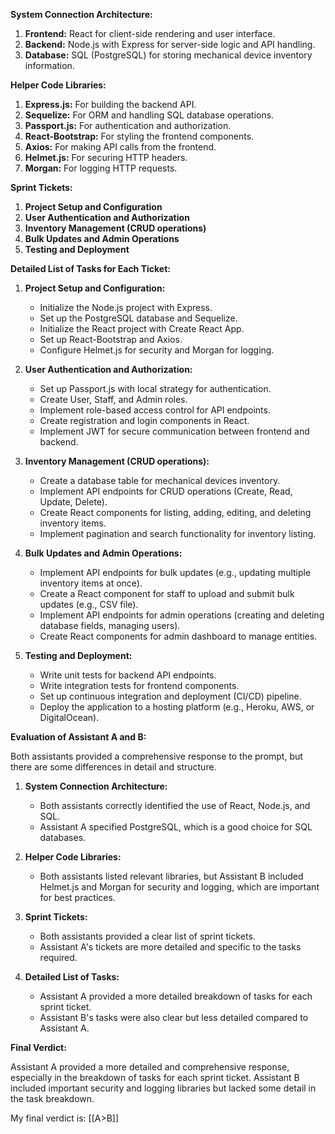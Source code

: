
**System Connection Architecture:**

1. **Frontend:** React for client-side rendering and user interface.
2. **Backend:** Node.js with Express for server-side logic and API handling.
3. **Database:** SQL (PostgreSQL) for storing mechanical device inventory information.

**Helper Code Libraries:**

1. **Express.js:** For building the backend API.
2. **Sequelize:** For ORM and handling SQL database operations.
3. **Passport.js:** For authentication and authorization.
4. **React-Bootstrap:** For styling the frontend components.
5. **Axios:** For making API calls from the frontend.
6. **Helmet.js:** For securing HTTP headers.
7. **Morgan:** For logging HTTP requests.

**Sprint Tickets:**

1. **Project Setup and Configuration**
2. **User Authentication and Authorization**
3. **Inventory Management (CRUD operations)**
4. **Bulk Updates and Admin Operations**
5. **Testing and Deployment**

**Detailed List of Tasks for Each Ticket:**

1. **Project Setup and Configuration:**
   - Initialize the Node.js project with Express.
   - Set up the PostgreSQL database and Sequelize.
   - Initialize the React project with Create React App.
   - Set up React-Bootstrap and Axios.
   - Configure Helmet.js for security and Morgan for logging.

2. **User Authentication and Authorization:**
   - Set up Passport.js with local strategy for authentication.
   - Create User, Staff, and Admin roles.
   - Implement role-based access control for API endpoints.
   - Create registration and login components in React.
   - Implement JWT for secure communication between frontend and backend.

3. **Inventory Management (CRUD operations):**
   - Create a database table for mechanical devices inventory.
   - Implement API endpoints for CRUD operations (Create, Read, Update, Delete).
   - Create React components for listing, adding, editing, and deleting inventory items.
   - Implement pagination and search functionality for inventory listing.

4. **Bulk Updates and Admin Operations:**
   - Implement API endpoints for bulk updates (e.g., updating multiple inventory items at once).
   - Create a React component for staff to upload and submit bulk updates (e.g., CSV file).
   - Implement API endpoints for admin operations (creating and deleting database fields, managing users).
   - Create React components for admin dashboard to manage entities.

5. **Testing and Deployment:**
   - Write unit tests for backend API endpoints.
   - Write integration tests for frontend components.
   - Set up continuous integration and deployment (CI/CD) pipeline.
   - Deploy the application to a hosting platform (e.g., Heroku, AWS, or DigitalOcean).

**Evaluation of Assistant A and B:**

Both assistants provided a comprehensive response to the prompt, but there are some differences in detail and structure.

1. **System Connection Architecture:**
   - Both assistants correctly identified the use of React, Node.js, and SQL.
   - Assistant A specified PostgreSQL, which is a good choice for SQL databases.

2. **Helper Code Libraries:**
   - Both assistants listed relevant libraries, but Assistant B included Helmet.js and Morgan for security and logging, which are important for best practices.

3. **Sprint Tickets:**
   - Both assistants provided a clear list of sprint tickets.
   - Assistant A's tickets are more detailed and specific to the tasks required.

4. **Detailed List of Tasks:**
   - Assistant A provided a more detailed breakdown of tasks for each sprint ticket.
   - Assistant B's tasks were also clear but less detailed compared to Assistant A.

**Final Verdict:**

Assistant A provided a more detailed and comprehensive response, especially in the breakdown of tasks for each sprint ticket. Assistant B included important security and logging libraries but lacked some detail in the task breakdown.

My final verdict is: [[A>B]]